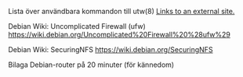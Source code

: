 Lista över användbara kommandon till utw(8)
[Links to an external site.](https://www.digitalocean.com/community/tutorials/how-to-setup-a-firewall-with-ufw-on-an-ubuntu-and-debian-cloud-server)


Debian Wiki: Uncomplicated Firewall (ufw) https://wiki.debian.org/Uncomplicated%20Firewall%20%28ufw%29



Debian Wiki: SecuringNFS https://wiki.debian.org/SecuringNFS


Bilaga
Debian-router på 20 minuter (för kännedom) 
